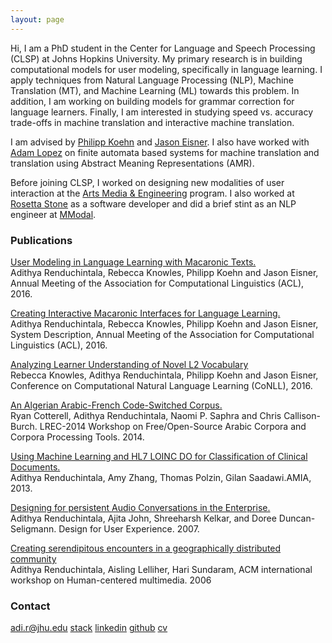 ```yaml
---
layout: page
---
```

Hi, I am a PhD student in the Center for Language and Speech Processing (CLSP) at Johns Hopkins University. My primary research is in building computational models for user modeling, specifically in language learning. I apply techniques from Natural Language Processing (NLP), Machine Translation (MT), and Machine Learning (ML) towards this problem. In addition, I am working on building models for grammar correction for language learners. Finally, I am interested in studying speed vs. accuracy trade-offs in machine translation and interactive machine translation.

I am advised by [Philipp Koehn](http://www.cs.jhu.edu/~phi/) and [Jason Eisner](http://www.cs.jhu.edu/~jason/). I also have worked with [Adam Lopez](http://alopez.github.io/) on finite automata based systems for machine translation and translation using Abstract Meaning Representations (AMR). 

Before joining CLSP, I worked on designing new modalities of user interaction at the [Arts Media & Engineering](https://artsmediaengineering.asu.edu/) program. I also worked at [Rosetta Stone](http://www.rosettastone.com/) as a software developer and did a brief stint as an NLP engineer at [MModal](https://mmodal.com/).

### Publications
[User Modeling in Language Learning with Macaronic Texts.](http://aclweb.org/anthology/P/P16/P16-1175.pdf)  
Adithya Renduchintala, Rebecca Knowles, Philipp Koehn and Jason Eisner, Annual Meeting of the Association for Computational Linguistics (ACL), 2016.

[Creating Interactive Macaronic Interfaces for Language Learning.](http://aclweb.org/anthology/P/P16/P16-4023.pdf)  
Adithya Renduchintala, Rebecca Knowles, Philipp Koehn and Jason Eisner, System Description, Annual Meeting of the Association for Computational Linguistics (ACL), 2016.

[Analyzing Learner Understanding of Novel L2 Vocabulary](http://aclweb.org/anthology/K/K16/K16-1013.pdf)  
Rebecca Knowles, Adithya Renduchintala, Philipp Koehn and Jason Eisner, Conference on Computational Natural Language Learning (CoNLL), 2016. 

[An Algerian Arabic-French Code-Switched Corpus.](https://ryancotterell.github.io/papers/cotterell+al.osact14.pdf)  
Ryan Cotterell, Adithya Renduchintala, Naomi P. Saphra and Chris Callison-Burch. LREC-2014 Workshop on Free/Open-Source Arabic Corpora and Corpora Processing Tools. 2014. 

[Using Machine Learning and HL7 LOINC DO for Classification of Clinical Documents.](https://knowledge.amia.org/amia-55142-a2013e-1.580047/t-06-1.582200/f-006-1.582201/a-439-1.582683/a-440-1.582680?qr=1)  
Adithya Renduchintala, Amy Zhang, Thomas Polzin, Gilan Saadawi.AMIA, 2013. 

[Designing for persistent Audio Conversations in the Enterprise.](http://dl.acm.org/citation.cfm?doid=1389908.1389923)  
Adithya Renduchintala, Ajita John, Shreeharsh Kelkar, and Doree Duncan-Seligmann. Design for User Experience. 2007.

[Creating serendipitous encounters in a geographically distributed community](http://sundaram.cs.illinois.edu/pubs/2006/hcm17-Renduchintala.pdf)  
Adithya Renduchintala, Aisling Lelliher, Hari Sundaram, ACM international workshop on Human-centered multimedia. 2006

### Contact

[adi.r@jhu.edu](mailto:adi.r@jhu.edu)
[stack](http://stackoverflow.com/users/2320784/adi)
[linkedin](https://www.linkedin.com/in/adithyarenduchintala)
[github](https://github.com/arendu)
[cv](https://raw.githubusercontent.com/arendu/arendu.github.io/master/images/selfie.jpg)

